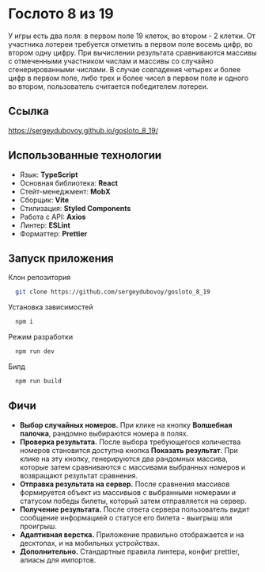 # Гослото 8 из 19

У игры есть два поля: в первом поле 19 клеток, во втором - 2 клетки. От участника лотереи требуется отметить в первом поле восемь цифр, во втором одну цифру.
При вычислении результата сравниваются массивы с отмеченными участником числам и массивы со случайно сгенерированными числами. В случае совпадения четырех и более цифр в первом поле, либо трех и более чисел в первом поле и одного во втором, пользователь считается победителем лотереи.

## Ссылка

https://sergeydubovoy.github.io/gosloto_8_19/

## Использованные технологии

- Язык: **TypeScript**
- Основная библиотека: **React**
- Стейт-менеджмент: **MobX**
- Сборщик: **Vite**
- Стилизация: **Styled Components**
- Работа с API: **Axios**
- Линтер: **ESLint**
- Форматтер: **Prettier**

## Запуск приложения

Клон репозитория

```bash
  git clone https://github.com/sergeydubovoy/gosloto_8_19
```

Установка зависимостей

```bash
  npm i
```

Режим разработки

```bash
  npm run dev
```

Билд

```bash
  npm run build
```

## Фичи

- **Выбор случайных номеров.** При клике на кнопку **Волшебная палочка**, рандомно выбираются номера в полях.
- **Проверка результата.** После выбора требующегося количества номеров становится доступна кнопка **Показать результат**. При клике на эту кнопку, генерируются два рандомных массива, которые затем сравниваются с массивами выбранных номеров и возвращают результат сравнения.
- **Отправка результата на сервер.** После сравнения массивов формируется объект из массивыов с выбранными номерами и статусом победы билеты, который затем отправляется на сервер.
- **Получение результата.** После ответа сервера пользователь видит сообщение информацией о статусе его билета - выигрыш или проигрыш.
- **Адаптивная верстка.** Приложение правильно отображается и на десктопах, и на мобильных устройствах.
- **Дополнительно.** Стандартные правила линтера, конфиг prettier, алиасы для импортов.
